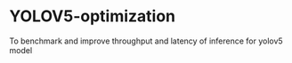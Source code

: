 # YOLOV5-optimization
To benchmark and improve throughput and latency of inference for yolov5 model 
